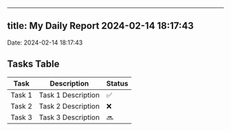 
---
title: My Daily Report 2024-02-14 18:17:43
---

Date: 2024-02-14 18:17:43

## Tasks Table

| Task | Description | Status |
|------|-------------|--------|
| Task 1 | Task 1 Description | ✅ |
| Task 2 | Task 2 Description | ❌ |
| Task 3 | Task 3 Description | 🔜 |
